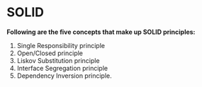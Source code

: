 # **SOLID**


**Following are the five concepts that make up SOLID principles:**

1. Single Responsibility principle
2. Open/Closed principle
3. Liskov Substitution principle
4. Interface Segregation principle
5. Dependency Inversion principle.